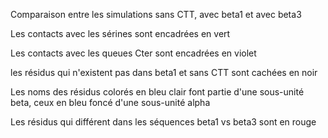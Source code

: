 
Comparaison entre les simulations sans CTT, avec beta1 et avec beta3

Les contacts avec les sérines sont encadrées en vert

Les contacts avec les queues Cter sont encadrées en violet

les résidus qui n'existent pas dans beta1 et sans CTT sont cachées en noir

Les noms des résidus colorés en bleu clair font partie d'une sous-unité beta, ceux en bleu foncé d'une sous-unité alpha

Les résidus qui différent dans les séquences beta1 vs beta3 sont en rouge

